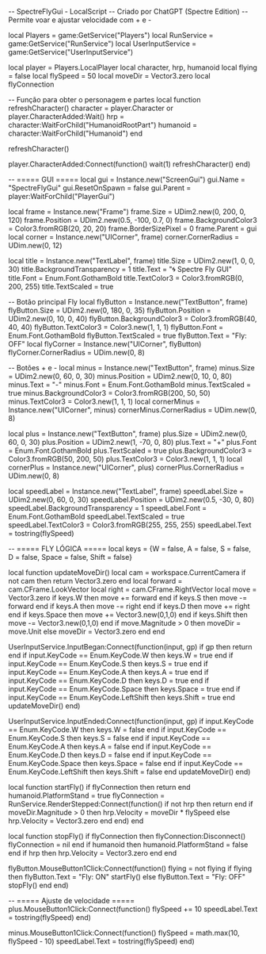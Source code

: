 -- SpectreFlyGui - LocalScript
-- Criado por ChatGPT (Spectre Edition)
-- Permite voar e ajustar velocidade com + e -

local Players = game:GetService("Players")
local RunService = game:GetService("RunService")
local UserInputService = game:GetService("UserInputService")

local player = Players.LocalPlayer
local character, hrp, humanoid
local flying = false
local flySpeed = 50
local moveDir = Vector3.zero
local flyConnection

-- Função para obter o personagem e partes
local function refreshCharacter()
	character = player.Character or player.CharacterAdded:Wait()
	hrp = character:WaitForChild("HumanoidRootPart")
	humanoid = character:WaitForChild("Humanoid")
end

refreshCharacter()

player.CharacterAdded:Connect(function()
	wait(1)
	refreshCharacter()
end)

-- ===== GUI =====
local gui = Instance.new("ScreenGui")
gui.Name = "SpectreFlyGui"
gui.ResetOnSpawn = false
gui.Parent = player:WaitForChild("PlayerGui")

local frame = Instance.new("Frame")
frame.Size = UDim2.new(0, 200, 0, 120)
frame.Position = UDim2.new(0.5, -100, 0.7, 0)
frame.BackgroundColor3 = Color3.fromRGB(20, 20, 20)
frame.BorderSizePixel = 0
frame.Parent = gui
local corner = Instance.new("UICorner", frame)
corner.CornerRadius = UDim.new(0, 12)

local title = Instance.new("TextLabel", frame)
title.Size = UDim2.new(1, 0, 0, 30)
title.BackgroundTransparency = 1
title.Text = "🌀 Spectre Fly GUI"
title.Font = Enum.Font.GothamBold
title.TextColor3 = Color3.fromRGB(0, 200, 255)
title.TextScaled = true

-- Botão principal Fly
local flyButton = Instance.new("TextButton", frame)
flyButton.Size = UDim2.new(0, 180, 0, 35)
flyButton.Position = UDim2.new(0, 10, 0, 40)
flyButton.BackgroundColor3 = Color3.fromRGB(40, 40, 40)
flyButton.TextColor3 = Color3.new(1, 1, 1)
flyButton.Font = Enum.Font.GothamBold
flyButton.TextScaled = true
flyButton.Text = "Fly: OFF"
local flyCorner = Instance.new("UICorner", flyButton)
flyCorner.CornerRadius = UDim.new(0, 8)

-- Botões + e -
local minus = Instance.new("TextButton", frame)
minus.Size = UDim2.new(0, 60, 0, 30)
minus.Position = UDim2.new(0, 10, 0, 80)
minus.Text = "-"
minus.Font = Enum.Font.GothamBold
minus.TextScaled = true
minus.BackgroundColor3 = Color3.fromRGB(200, 50, 50)
minus.TextColor3 = Color3.new(1, 1, 1)
local cornerMinus = Instance.new("UICorner", minus)
cornerMinus.CornerRadius = UDim.new(0, 8)

local plus = Instance.new("TextButton", frame)
plus.Size = UDim2.new(0, 60, 0, 30)
plus.Position = UDim2.new(1, -70, 0, 80)
plus.Text = "+"
plus.Font = Enum.Font.GothamBold
plus.TextScaled = true
plus.BackgroundColor3 = Color3.fromRGB(50, 200, 50)
plus.TextColor3 = Color3.new(1, 1, 1)
local cornerPlus = Instance.new("UICorner", plus)
cornerPlus.CornerRadius = UDim.new(0, 8)

local speedLabel = Instance.new("TextLabel", frame)
speedLabel.Size = UDim2.new(0, 60, 0, 30)
speedLabel.Position = UDim2.new(0.5, -30, 0, 80)
speedLabel.BackgroundTransparency = 1
speedLabel.Font = Enum.Font.GothamBold
speedLabel.TextScaled = true
speedLabel.TextColor3 = Color3.fromRGB(255, 255, 255)
speedLabel.Text = tostring(flySpeed)

-- ===== FLY LÓGICA =====
local keys = {W = false, A = false, S = false, D = false, Space = false, Shift = false}

local function updateMoveDir()
	local cam = workspace.CurrentCamera
	if not cam then return Vector3.zero end
	local forward = cam.CFrame.LookVector
	local right = cam.CFrame.RightVector
	local move = Vector3.zero
	if keys.W then move += forward end
	if keys.S then move -= forward end
	if keys.A then move -= right end
	if keys.D then move += right end
	if keys.Space then move += Vector3.new(0,1,0) end
	if keys.Shift then move -= Vector3.new(0,1,0) end
	if move.Magnitude > 0 then
		moveDir = move.Unit
	else
		moveDir = Vector3.zero
	end
end

UserInputService.InputBegan:Connect(function(input, gp)
	if gp then return end
	if input.KeyCode == Enum.KeyCode.W then keys.W = true end
	if input.KeyCode == Enum.KeyCode.S then keys.S = true end
	if input.KeyCode == Enum.KeyCode.A then keys.A = true end
	if input.KeyCode == Enum.KeyCode.D then keys.D = true end
	if input.KeyCode == Enum.KeyCode.Space then keys.Space = true end
	if input.KeyCode == Enum.KeyCode.LeftShift then keys.Shift = true end
	updateMoveDir()
end)

UserInputService.InputEnded:Connect(function(input, gp)
	if input.KeyCode == Enum.KeyCode.W then keys.W = false end
	if input.KeyCode == Enum.KeyCode.S then keys.S = false end
	if input.KeyCode == Enum.KeyCode.A then keys.A = false end
	if input.KeyCode == Enum.KeyCode.D then keys.D = false end
	if input.KeyCode == Enum.KeyCode.Space then keys.Space = false end
	if input.KeyCode == Enum.KeyCode.LeftShift then keys.Shift = false end
	updateMoveDir()
end)

local function startFly()
	if flyConnection then return end
	humanoid.PlatformStand = true
	flyConnection = RunService.RenderStepped:Connect(function()
		if not hrp then return end
		if moveDir.Magnitude > 0 then
			hrp.Velocity = moveDir * flySpeed
		else
			hrp.Velocity = Vector3.zero
		end
	end)
end

local function stopFly()
	if flyConnection then
		flyConnection:Disconnect()
		flyConnection = nil
	end
	if humanoid then
		humanoid.PlatformStand = false
	end
	if hrp then
		hrp.Velocity = Vector3.zero
	end
end

flyButton.MouseButton1Click:Connect(function()
	flying = not flying
	if flying then
		flyButton.Text = "Fly: ON"
		startFly()
	else
		flyButton.Text = "Fly: OFF"
		stopFly()
	end
end)

-- ===== Ajuste de velocidade =====
plus.MouseButton1Click:Connect(function()
	flySpeed += 10
	speedLabel.Text = tostring(flySpeed)
end)

minus.MouseButton1Click:Connect(function()
	flySpeed = math.max(10, flySpeed - 10)
	speedLabel.Text = tostring(flySpeed)
end)
